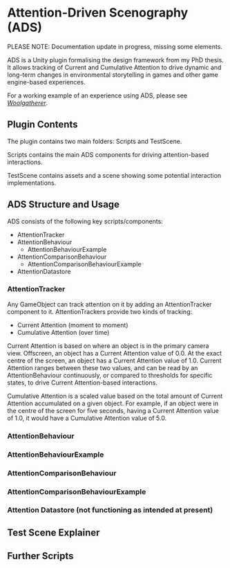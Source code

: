 # Attention-Driven Scenography (ADS)

PLEASE NOTE: Documentation update in progress, missing some elements.

ADS is a Unity plugin formalising the design framework from my PhD thesis. It allows tracking of Current and Cumulative Attention to drive dynamic and long-term changes in environmental storytelling in games and other game engine-based experiences. 

For a working example of an experience using ADS, please see [*Woolgatherer*](https://hardcore-ascetic.itch.io/woolgatherer).

## Plugin Contents

The plugin contains two main folders: Scripts and TestScene.

Scripts contains the main ADS components for driving attention-based interactions.

TestScene contains assets and a scene showing some potential interaction implementations.

## ADS Structure and Usage

ADS consists of the following key scripts/components:

* AttentionTracker
* AttentionBehaviour
  * AttentionBehaviourExample
* AttentionComparisonBehaviour
  * AttentionComparisonBehaviourExample
* AttentionDatastore

### AttentionTracker

Any GameObject can track attention on it by adding an AttentionTracker component to it. AttentionTrackers provide two kinds of tracking:

* Current Attention (moment to moment)
* Cumulative Attention (over time)

Current Attention is based on where an object is in the primary camera view. Offscreen, an object has a Current Attention value of 0.0. At the exact centre of the screen, an object has a Current Attention value of 1.0. Current Attention ranges between these two values, and can be read by an AttentionBehaviour continuously, or compared to thresholds for specific states, to drive Current Attention-based interactions.

Cumulative Attention is a scaled value based on the total amount of Current Attention accumulated on a given object. For example, if an object were in the centre of the screen for five seconds, having a Current Attention value of 1.0, it would have a Cumulative Attention value of 5.0.

### AttentionBehaviour

### AttentionBehaviourExample

### AttentionComparisonBehaviour

### AttentionComparisonBehaviourExample

### Attention Datastore (not functioning as intended at present)

## Test Scene Explainer

## Further Scripts

